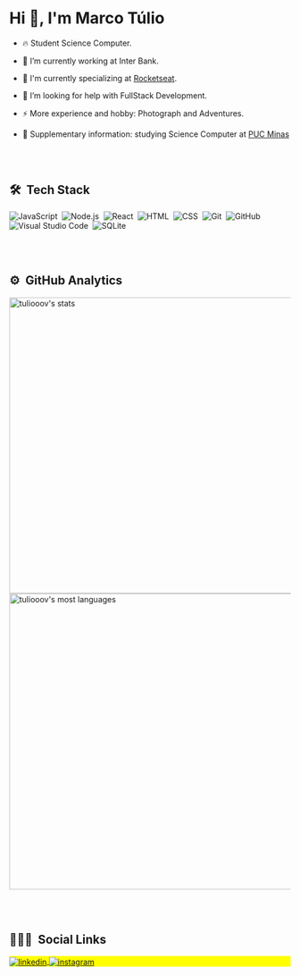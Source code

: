 

<h1 align="left">Hi 👋, I'm Marco Túlio</h1>

- 🔥 Student Science Computer.

- 🔭 I’m currently working at Inter Bank.

- 🌱 I'm currently specializing at [Rocketseat](https://github.com/Rocketseat).

- 🤔 I’m looking for help with FullStack Development.

- ⚡ More experience and hobby: Photograph and Adventures.

- 💬 Supplementary information: studying Science Computer at [PUC Minas](https://estacio.br/)

<br><br>

## 🛠 &nbsp;Tech Stack

![JavaScript](https://img.shields.io/badge/-JavaScript-05122A?style=flat&logo=javascript)&nbsp;
![Node.js](https://img.shields.io/badge/-Node.js-05122A?style=flat&logo=node.js)&nbsp;
![React](https://img.shields.io/badge/-React-05122A?style=flat&logo=react)&nbsp;
![HTML](https://img.shields.io/badge/-HTML-05122A?style=flat&logo=HTML5)&nbsp;
![CSS](https://img.shields.io/badge/-CSS-05122A?style=flat&logo=CSS3&logoColor=1572B6)&nbsp;
![Git](https://img.shields.io/badge/-Git-05122A?style=flat&logo=git)&nbsp;
![GitHub](https://img.shields.io/badge/-GitHub-05122A?style=flat&logo=github)&nbsp;
![Visual Studio Code](https://img.shields.io/badge/-Visual%20Studio%20Code-05122A?style=flat&logo=visual-studio-code&logoColor=007ACC)&nbsp;
![SQLite](https://img.shields.io/badge/-SQLite-05122A?style=flat&logo=sqlite)&nbsp;

<br><br>

## ⚙️ &nbsp;GitHub Analytics

<p align="left">
<img width="530em" src="https://github-readme-stats.vercel.app/api?username=tuliooov&show_icons=true&theme=vision-friendly-dark" alt="tuliooov's stats"/>
<img width="530em" src="https://github-readme-stats.vercel.app/api/top-langs/?username=tuliooov&layout=compact&theme=vision-friendly-dark" alt="tuliooov's most languages"/>
</p>

<br><br>

## 👨🏽‍🦲 &nbsp;Social Links

<p align="left" style="background:yellow">
<a href="https://linkedin.com/in/marcotuliovaleriano" target="_blank">
  <img align="center" src="https://img.shields.io/badge/-_marcovaleriano-05122A?style=flat&logo=linkedin" alt="linkedin"/>
</a>
<a href="https://www.instagram.com/marcotuliovaleriano/" target="_blank">
 <img align="center" src="https://img.shields.io/badge/-_marcovaleriano-05122A?style=flat&logo=instagram" alt="instagram"/>
</a>
</p>


<!--
**VictorOliveira2k/VictorOliveira2k** is a ✨ _special_ ✨ repository because its `README.md` (this file) appears on your GitHub profile.

Here are some ideas to get you started:

- 🔭 I’m currently working on ...
- 🌱 I’m currently learning ...
- 👯 I’m looking to collaborate on ...
- 🤔 I’m looking for help with ...
- 💬 Ask me about ...
- 📫 How to reach me: ...
- 😄 Pronouns: ...
- ⚡ Fun fact: ...
-->
